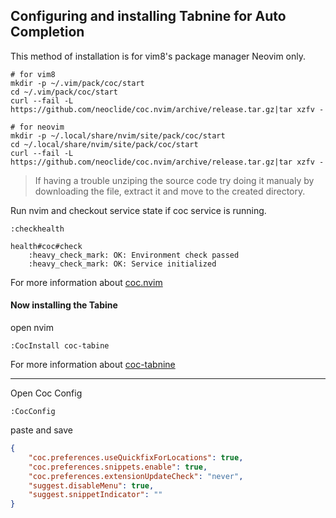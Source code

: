 ## Configuring and installing Tabnine for Auto Completion

This method of installation is for vim8's package manager Neovim only.

```
# for vim8
mkdir -p ~/.vim/pack/coc/start
cd ~/.vim/pack/coc/start
curl --fail -L https://github.com/neoclide/coc.nvim/archive/release.tar.gz|tar xzfv -

# for neovim
mkdir -p ~/.local/share/nvim/site/pack/coc/start
cd ~/.local/share/nvim/site/pack/coc/start
curl --fail -L https://github.com/neoclide/coc.nvim/archive/release.tar.gz|tar xzfv -
```

> If having a trouble unziping the source code try doing it manualy by downloading the file, extract it and move to the created directory.

Run nvim and checkout service state if coc service is running.

`:checkhealth`

```
health#coc#check
	:heavy_check_mark: OK: Environment check passed
	:heavy_check_mark: OK: Service initialized
```

For more information about [coc.nvim](https://github.com/neoclide/coc.nvim/wiki/Install-coc.nvim)

#### Now installing the Tabine

open nvim

`:CocInstall coc-tabine`

For more information about [coc-tabnine](https://github.com/neoclide/coc-tabnine)

---

Open Coc Config

`:CocConfig`

paste and save
```json
{
	"coc.preferences.useQuickfixForLocations": true,
	"coc.preferences.snippets.enable": true,
	"coc.preferences.extensionUpdateCheck": "never",
	"suggest.disableMenu": true,
	"suggest.snippetIndicator": ""
}
```
